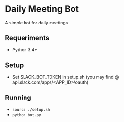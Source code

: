 # Daily Meeting Bot

A simple bot for daily meetings.

## Requeriments

* Python 3.4+

## Setup

* Set SLACK_BOT_TOKEN in setup.sh (you may find @ api.slack.com/apps/<APP_ID>/oauth)

## Running
* `source ./setup.sh`
* `python bot.py`
